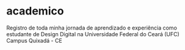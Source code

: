 # academico
Registro de toda minha jornada de aprendizado e experiência como estudante de Design Digital na Universidade Federal do Ceará (UFC) Campus Quixadá - CE
